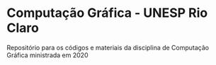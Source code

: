 # Computação Gráfica - UNESP Rio Claro

Repositório para os códigos e materiais da disciplina de Computação Gráfica ministrada em 2020
